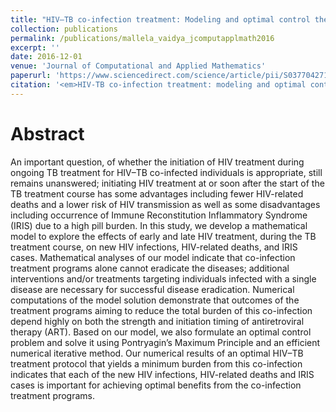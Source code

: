 ```yaml
---
title: "HIV–TB co-infection treatment: Modeling and optimal control theory perspectives"
collection: publications
permalink: /publications/mallela_vaidya_jcomputapplmath2016
excerpt: ''
date: 2016-12-01
venue: 'Journal of Computational and Applied Mathematics'
paperurl: 'https://www.sciencedirect.com/science/article/pii/S0377042716301078/pdfft?md5=a6181285cd8162972c5d2499fd486c80&pid=1-s2.0-S0377042716301078-main.pdf'
citation: '<em>HIV-TB co-infection treatment: modeling and optimal control theory perspectives</em>. <b>Mallela, A.</b>, Lenhart, S., Vaidya, N.K. (2016), Journal of Computational and Applied Mathematics, 307:143-161'
---
```


# Abstract 
An important question, of whether the initiation of HIV treatment during ongoing TB treatment for HIV–TB co-infected individuals is appropriate, still remains unanswered; initiating HIV treatment at or soon after the start of the TB treatment course has some advantages including fewer HIV-related deaths and a lower risk of HIV transmission as well as some disadvantages including occurrence of Immune Reconstitution Inflammatory Syndrome (IRIS) due to a high pill burden. In this study, we develop a mathematical model to explore the effects of early and late HIV treatment, during the TB treatment course, on new HIV infections, HIV-related deaths, and IRIS cases. Mathematical analyses of our model indicate that co-infection treatment programs alone cannot eradicate the diseases; additional interventions and/or treatments targeting individuals infected with a single disease are necessary for successful disease eradication. Numerical computations of the model solution demonstrate that outcomes of the treatment programs aiming to reduce the total burden of this co-infection depend highly on both the strength and initiation timing of antiretroviral therapy (ART). Based on our model, we also formulate an optimal control problem and solve it using Pontryagin’s Maximum Principle and an efficient numerical iterative method. Our numerical results of an optimal HIV–TB treatment protocol that yields a minimum burden from this co-infection indicates that each of the new HIV infections, HIV-related deaths and IRIS cases is important for achieving optimal benefits from the co-infection treatment programs.